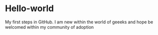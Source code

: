 # Hello-world
My first steps in GitHub.
I am new within the world of geeeks and hope be welcomed within my community of adoption
